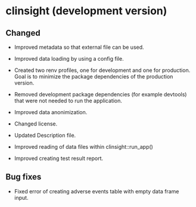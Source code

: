 # clinsight (development version)

## Changed

- Improved metadata so that external file can be used. 
- Improved data loading by using a config file.
- Created two renv profiles, one for development and one for production. Goal is 
to minimize the package dependencies of the production version.
- Removed development package dependencies (for example devtools) that were not needed to run the application.  
- Improved data anonimization.
- Changed license.

- Updated Description file.
- Improved reading of data files within clinsight::run_app()
- Improved creating test result report.

## Bug fixes

- Fixed error of creating adverse events table with empty data frame input. 
